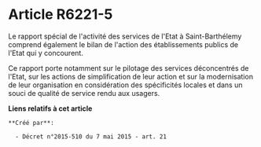 # Article R6221-5

Le rapport spécial de l'activité des services de l'Etat à Saint-Barthélemy comprend également le bilan de l'action des
établissements publics de l'Etat qui y concourent. 

Ce rapport porte notamment sur le pilotage des services déconcentrés de l'Etat, sur les actions de simplification de leur
action et sur la modernisation de leur organisation en considération des spécificités locales et dans un souci de qualité de
service rendu aux usagers.

**Liens relatifs à cet article**

	**Créé par**:

	  - Décret n°2015-510 du 7 mai 2015 - art. 21
